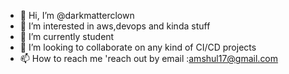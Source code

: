 - 👋 Hi, I’m @darkmatterclown
- 👀 I’m interested in aws,devops and kinda stuff
- 🌱 I’m currently student
- 💞️ I’m looking to collaborate on any kind of CI/CD projects
- 📫 How to reach me 'reach out by email :amshul17@gmail.com

<!---
darkmatterclown/darkmatterclown is a ✨ special ✨ repository because its `README.md` (this file) appears on your GitHub profile.
You can click the Preview link to take a look at your changes.
--->
